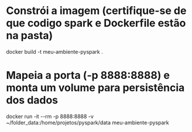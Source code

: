 # Constrói a imagem (certifique-se de que codigo spark e Dockerfile estão na pasta)
docker build -t meu-ambiente-pyspark .

# Mapeia a porta (-p 8888:8888) e monta um volume para persistência dos dados
docker run -it --rm -p 8888:8888 -v ~/folder_data:/home/projetos/pyspark/data meu-ambiente-pyspark